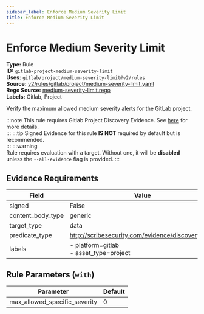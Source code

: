 ```yaml
---
sidebar_label: Enforce Medium Severity Limit
title: Enforce Medium Severity Limit
---  
```

# Enforce Medium Severity Limit  
**Type:** Rule  
**ID:** `gitlab-project-medium-severity-limit`  
**Uses:** `gitlab/project/medium-severity-limit@v2/rules`  
**Source:** [v2/rules/gitlab/project/medium-severity-limit.yaml](https://github.com/scribe-public/sample-policies/blob/main/v2/rules/gitlab/project/medium-severity-limit.yaml)  
**Rego Source:** [medium-severity-limit.rego](https://github.com/scribe-public/sample-policies/blob/main/v2/rules/gitlab/project/medium-severity-limit.rego)  
**Labels:** Gitlab, Project  

Verify the maximum allowed medium severity alerts for the GitLab project.

:::note 
This rule requires Gitlab Project Discovery Evidence. See [here](https://deploy-preview-299--scribe-security.netlify.app/docs/platforms/discover#gitlab-discovery) for more details.  
::: 
:::tip 
Signed Evidence for this rule **IS NOT** required by default but is recommended.  
::: 
:::warning  
Rule requires evaluation with a target. Without one, it will be **disabled** unless the `--all-evidence` flag is provided.
::: 

## Evidence Requirements  
| Field | Value |
|-------|-------|
| signed | False |
| content_body_type | generic |
| target_type | data |
| predicate_type | http://scribesecurity.com/evidence/discovery/v0.1 |
| labels | - platform=gitlab<br/>- asset_type=project |

## Rule Parameters (`with`)  
| Parameter | Default |
|-----------|---------|
| max_allowed_specific_severity | 0 |

